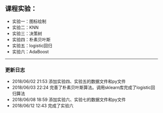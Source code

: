 ## 课程实验：
+ 实验一：图标绘制
+ 实验二：KNN
+ 实验三：决策树
+ 实验四：朴素贝叶斯
+ 实验五：logistic回归
+ 实验六：AdaBoost

------

### 更新日志
+ 2018/06/02 21:53   添加实验四、实验五的数据文件和py文件
+ 2018/06/03 22:24   完善了朴素贝叶斯算法。调用sklearn库完成了logistic回归算法
+ 2018/06/08 18:59   添加实验六、实验七的数据文件和py文件
+ 2018/06/12 12:43   完成了实验六